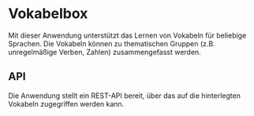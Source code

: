 # Vokabelbox
Mit dieser Anwendung unterstützt das Lernen von Vokabeln für beliebige Sprachen.
Die Vokabeln können zu thematischen Gruppen (z.B. unregelmäßige Verben, Zahlen) zusammengefasst werden.

## API
Die Anwendung stellt ein REST-API bereit, über das auf die hinterlegten Vokabeln zugegriffen werden kann.